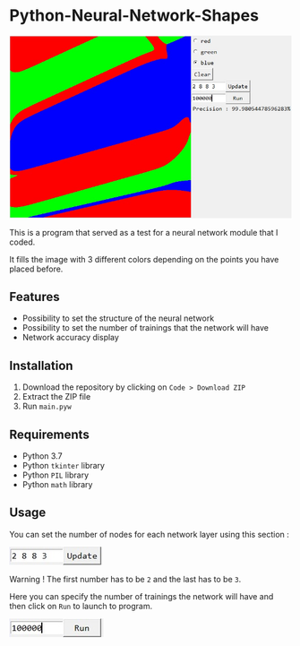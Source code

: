 # Python-Neural-Network-Shapes
![Preview image](./preview/preview.jpg)

This is a program that served as a test for a neural network module that I coded.

It fills the image with 3 different colors depending on the points you have placed before.
## Features
- Possibility to set the structure of the neural network
- Possibility to set the number of trainings that the network will have
- Network accuracy display
## Installation
1. Download the repository by clicking on `Code > Download ZIP`
2. Extract the ZIP file
3. Run `main.pyw`
## Requirements
- Python 3.7
- Python `tkinter` library
- Python `PIL` library
- Python `math` library
## Usage
You can set the number of nodes for each network layer using this section :

![Networks settings section](./preview/images/1.jpg)

Warning ! The first number has to be `2` and the last has to be `3`.

Here you can specify the number of trainings the network will have and then click on `Run` to launch to program.

![Run section](./preview/images/2.jpg)
